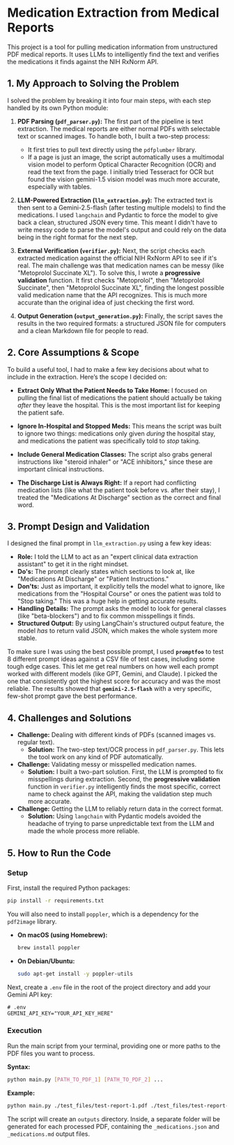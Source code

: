 # Medication Extraction from Medical Reports

This project is a tool for pulling medication information from unstructured PDF medical reports. It uses LLMs to intelligently find the text and verifies the medications it finds against the NIH RxNorm API.

## 1. My Approach to Solving the Problem

I solved the problem by breaking it into four main steps, with each step handled by its own Python module:

1.  **PDF Parsing (`pdf_parser.py`):** The first part of the pipeline is text extraction. The medical reports are either normal PDFs with selectable text or scanned images. To handle both, I built a two-step process:
    * It first tries to pull text directly using the `pdfplumber` library.
    * If a page is just an image, the script automatically uses a multimodal vision model to perform Optical Character Recognition (OCR) and read the text from the page. I initially tried Tesseract for OCR but found the vision gemini-1.5 vision model was much more accurate, especially with tables.

2.  **LLM-Powered Extraction (`llm_extraction.py`):** The extracted text is then sent to a Gemini-2.5-flash (after testing multiple models) to find the medications. I used `langchain` and Pydantic to force the model to give back a clean, structured JSON every time. This meant I didn't have to write messy code to parse the model's output and could rely on the data being in the right format for the next step.

3.  **External Verification (`verifier.py`):** Next, the script checks each extracted medication against the official NIH RxNorm API to see if it's real. The main challenge was that medication names can be messy (like "Metoprolol Succinate XL"). To solve this, I wrote a **progressive validation** function. It first checks "Metoprolol", then "Metoprolol Succinate", then "Metoprolol Succinate XL", finding the longest possible valid medication name that the API recognizes. This is much more accurate than the original idea of just checking the first word.

4.  **Output Generation (`output_generation.py`):** Finally, the script saves the results in the two required formats: a structured JSON file for computers and a clean Markdown file for people to read.

## 2. Core Assumptions & Scope

To build a useful tool, I had to make a few key decisions about what to include in the extraction. Here’s the scope I decided on:

* **Extract Only What the Patient Needs to Take Home:** I focused on pulling the final list of medications the patient should actually be taking *after* they leave the hospital. This is the most important list for keeping the patient safe.

* **Ignore In-Hospital and Stopped Meds:** This means the script was built to ignore two things: medications only given *during* the hospital stay, and medications the patient was specifically told to *stop* taking.

* **Include General Medication Classes:** The script also grabs general instructions like "steroid inhaler" or "ACE inhibitors," since these are important clinical instructions.

* **The Discharge List is Always Right:** If a report had conflicting medication lists (like what the patient took before vs. after their stay), I treated the "Medications At Discharge" section as the correct and final word.

## 3. Prompt Design and Validation

I designed the final prompt in `llm_extraction.py` using a few key ideas:

* **Role:** I told the LLM to act as an "expert clinical data extraction assistant" to get it in the right mindset.
* **Do's:** The prompt clearly states which sections to look at, like "Medications At Discharge" or "Patient Instructions."
* **Don'ts:** Just as important, it explicitly tells the model what to ignore, like medications from the "Hospital Course" or ones the patient was told to "Stop taking." This was a huge help in getting accurate results.
* **Handling Details:** The prompt asks the model to look for general classes (like "beta-blockers") and to fix common misspellings it finds.
* **Structured Output:** By using LangChain's structured output feature, the model *has* to return valid JSON, which makes the whole system more stable.

To make sure I was using the best possible prompt, I used **`promptfoo`** to test 8 different prompt ideas against a CSV file of test cases, including some tough edge cases. This let me get real numbers on how well each prompt worked with different models (like GPT, Gemini, and Claude). I picked the one that consistently got the highest score for accuracy and was the most reliable. The results showed that **`gemini-2.5-flash`** with a very specific, few-shot prompt gave the best performance.

## 4. Challenges and Solutions

* **Challenge:** Dealing with different kinds of PDFs (scanned images vs. regular text).
    * **Solution:** The two-step text/OCR process in `pdf_parser.py`. This lets the tool work on any kind of PDF automatically.
* **Challenge:** Validating messy or misspelled medication names.
    * **Solution:** I built a two-part solution. First, the LLM is prompted to fix misspellings during extraction. Second, the **progressive validation** function in `verifier.py` intelligently finds the most specific, correct name to check against the API, making the validation step much more accurate.
* **Challenge:** Getting the LLM to reliably return data in the correct format.
    * **Solution:** Using `langchain` with Pydantic models avoided the headache of trying to parse unpredictable text from the LLM and made the whole process more reliable.

## 5. How to Run the Code

### Setup

First, install the required Python packages:

```bash
pip install -r requirements.txt
```

You will also need to install `poppler`, which is a dependency for the `pdf2image` library.

* **On macOS (using Homebrew):**
    ```bash
    brew install poppler
    ```
* **On Debian/Ubuntu:**
    ```bash
    sudo apt-get install -y poppler-utils
    ```

Next, create a `.env` file in the root of the project directory and add your Gemini API key:

```text
# .env
GEMINI_API_KEY="YOUR_API_KEY_HERE"
```

### Execution

Run the main script from your terminal, providing one or more paths to the PDF files you want to process.

**Syntax:**

```bash
python main.py [PATH_TO_PDF_1] [PATH_TO_PDF_2] ...
```

**Example:**

```bash
python main.py ./test_files/test-report-1.pdf ./test_files/test-report-2.pdf
```

The script will create an `outputs` directory. Inside, a separate folder will be generated for each processed PDF, containing the `_medications.json` and `_medications.md` output files.